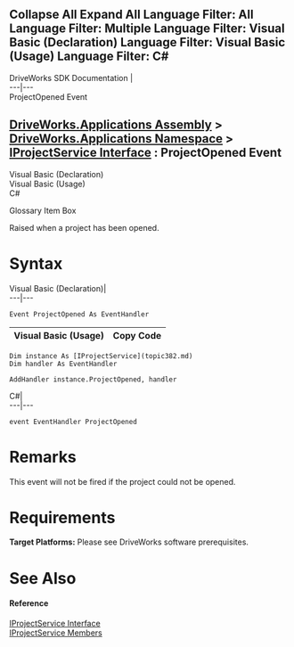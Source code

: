 Collapse All Expand All Language Filter: All  Language Filter: Multiple  Language Filter: Visual Basic (Declaration) Language Filter: Visual Basic (Usage) Language Filter: C#  
---  
DriveWorks SDK Documentation  |   
---|---  
ProjectOpened Event   
  
[DriveWorks.Applications Assembly](topic13.md) > [DriveWorks.Applications Namespace](topic16.md) > [IProjectService Interface](topic382.md) : ProjectOpened Event  
---  
  
Visual Basic (Declaration)    
Visual Basic (Usage)    
C# 

Glossary Item Box

Raised when a project has been opened. 

# Syntax

Visual Basic (Declaration)|   
---|---  
      
    
    Event ProjectOpened As EventHandler  
  
Visual Basic (Usage)| Copy Code  
---|---  
      
    
    Dim instance As [IProjectService](topic382.md)
    Dim handler As EventHandler
     
    AddHandler instance.ProjectOpened, handler  
  
C#|   
---|---  
      
    
    event EventHandler ProjectOpened  
  
# Remarks

This event will not be fired if the project could not be opened.

# Requirements

**Target Platforms:** Please see DriveWorks software prerequisites.

# See Also

#### Reference

[IProjectService Interface](topic382.md)   
[IProjectService Members](topic383.md)


